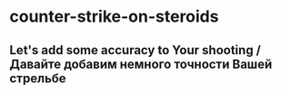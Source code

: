 counter-strike-on-steroids
=====

Let's add some accuracy to Your shooting / Давайте добавим немного точности Вашей стрельбе
-----

